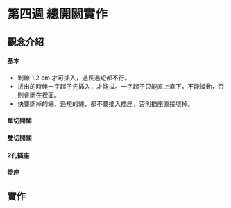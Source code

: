# 第四週 總開關實作

## 觀念介紹
#### 基本
- 剝線 1.2 cm 才可插入，過長過短都不行。
- 拔出的時候一字起子先插入，才能拔。一字起子只能直上直下，不能扳動，否則會斷在裡面。
- 快要斷掉的線、過短的線，都不要插入插座，否則插座直接壞掉。

#### 單切開關
#### 雙切開關
#### 2孔插座
#### 燈座

## 實作
